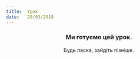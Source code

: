 ```yaml
---
title:  Урок
date:   20/03/2018
---
```


### <center>Ми готуємо цей урок.</center>
<center>Будь ласка, зайдіть пізніше.</center>